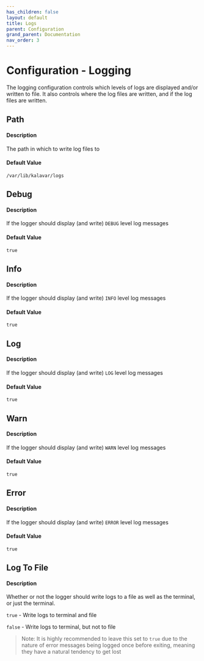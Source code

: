 ```yaml
---
has_children: false
layout: default
title: Logs
parent: Configuration
grand_parent: Documentation
nav_order: 3
---
```


# Configuration - Logging
The logging configuration controls which levels of logs are displayed and/or written to file. It also controls where the log files are written, and if the log files are written.

## Path
#### Description
The path in which to write log files to

#### Default Value
`/var/lib/kalavar/logs`

## Debug
#### Description
If the logger should display (and write) `DEBUG` level log messages

#### Default Value
`true`

## Info
#### Description
If the logger should display (and write) `INFO` level log messages

#### Default Value
`true`

## Log
#### Description
If the logger should display (and write) `LOG` level log messages

#### Default Value
`true`

## Warn
#### Description
If the logger should display (and write) `WARN` level log messages

#### Default Value
`true`

## Error
#### Description
If the logger should display (and write) `ERROR` level log messages

#### Default Value
`true`

## Log To File
#### Description
Whether or not the logger should write logs to a file as well as the terminal, or just the terminal.

`true` - Write logs to terminal and file

`false` - Write logs to terminal, but not to file

> Note: It is highly recommended to leave this set to `true` due to the nature of error messages being logged once before exiting, meaning they have a natural tendency to get lost